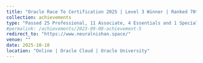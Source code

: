 ```yaml
---
title: "Oracle Race To Certification 2025 | Level 3 Winner | Ranked 70th among the top 500 out of 800K learners and 2.8 million of Oracle Community Members"
collection: achievements
type: "Passed 25 Professional, 11 Associate, 4 Essentials and 1 Specialty Level Certifications from Oracle Cloud "
#permalink: /achievements/2023-09-08-achievement-5
redirect_to: "https://www.neuralnishan.space/"
venue: ""
date: 2025-10-10
location: "Online | Oracle Cloud | Oracle University"
---
```

